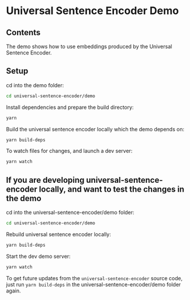 # Universal Sentence Encoder Demo

## Contents

The demo shows how to use embeddings produced by the Universal Sentence Encoder.

## Setup

cd into the demo folder:

```sh
cd universal-sentence-encoder/demo
```

Install dependencies and prepare the build directory:

```sh
yarn
```

Build the universal sentence encoder locally which the demo depends on:

```sh
yarn build-deps
```

To watch files for changes, and launch a dev server:

```sh
yarn watch
```

## If you are developing universal-sentence-encoder locally, and want to test the changes in the demo

cd into the universal-sentence-encoder/demo folder:
```sh
cd universal-sentence-encoder/demo
```

Rebuild universal sentence encoder locally:
```sh
yarn build-deps
```

Start the dev demo server:
```sh
yarn watch
```

To get future updates from the `universal-sentence-encoder` source code,
just run `yarn build-deps` in the universal-sentence-encoder/demo folder again.